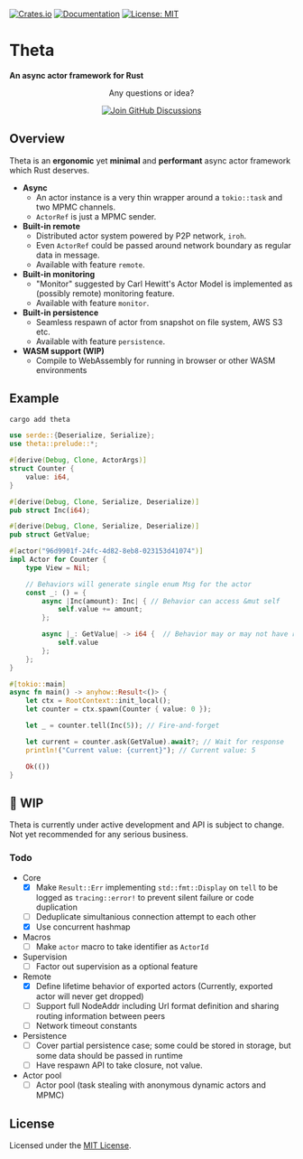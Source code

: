 [![Crates.io](https://img.shields.io/crates/v/theta.svg)](https://crates.io/crates/theta)
[![Documentation](https://docs.rs/theta/badge.svg)](https://docs.rs/theta)
[![License: MIT](https://img.shields.io/badge/License-MIT-yellow.svg)](https://opensource.org/licenses/MIT)

# Theta

**An async actor framework for Rust**


<div align="center">
  <p>Any questions or idea?</p>
  <a href="https://github.com/cwahn/theta/discussions">
    <img alt="Join GitHub Discussions"
         src="https://img.shields.io/static/v1?label=&message=Join%20GitHub%20Discussions&color=0969da&style=flat&logo=github&logoColor=white"
         style="user-select: none; -webkit-user-select: none; -moz-user-select: none; -ms-user-select: none;">
  </a>
</div>


## Overview
Theta is an **ergonomic** yet **minimal** and **performant** async actor framework which Rust deserves.

- **Async**
  - An actor instance is a very thin wrapper around a `tokio::task` and two MPMC channels.
  - `ActorRef` is just a MPMC sender.
- **Built-in remote**
  - Distributed actor system powered by P2P network, `iroh`.
  - Even `ActorRef` could be passed around network boundary as regular data in message.
  - Available with feature `remote`.
- **Built-in monitoring**
  - "Monitor" suggested by Carl Hewitt's Actor Model is implemented as (possibly remote) monitoring feature.
  - Available with feature `monitor`.
- **Built-in persistence**
  - Seamless respawn of actor from snapshot on file system, AWS S3 etc.
  - Available with feature `persistence`.
- **WASM support (WIP)**
  - Compile to WebAssembly for running in browser or other WASM environments

## Example
```sh
cargo add theta
```

```rust
use serde::{Deserialize, Serialize};
use theta::prelude::*;

#[derive(Debug, Clone, ActorArgs)]
struct Counter {
    value: i64,
}

#[derive(Debug, Clone, Serialize, Deserialize)]
pub struct Inc(i64);

#[derive(Debug, Clone, Serialize, Deserialize)]
pub struct GetValue;

#[actor("96d9901f-24fc-4d82-8eb8-023153d41074")]
impl Actor for Counter {
    type View = Nil;

    // Behaviors will generate single enum Msg for the actor
    const _: () = {
        async |Inc(amount): Inc| { // Behavior can access &mut self
            self.value += amount;
        };

        async |_: GetValue| -> i64 {  // Behavior may or may not have return
            self.value 
        };
    };
}

#[tokio::main]
async fn main() -> anyhow::Result<()> {
    let ctx = RootContext::init_local();
    let counter = ctx.spawn(Counter { value: 0 });

    let _ = counter.tell(Inc(5)); // Fire-and-forget

    let current = counter.ask(GetValue).await?; // Wait for response
    println!("Current value: {current}"); // Current value: 5

    Ok(())
}
```


## 🚧 WIP
Theta is currently under active development and API is subject to change. Not yet recommended for any serious business.
### Todo
- Core
  - [x] Make `Result::Err` implementing `std::fmt::Display` on `tell` to be logged as `tracing::error!` to prevent silent failure or code duplication
  - [ ] Deduplicate simultanious connection attempt to each other
  - [x] Use concurrent hashmap
- Macros
  - [ ] Make `actor` macro to take identifier as `ActorId`
- Supervision
  - [ ] Factor out supervision as a optional feature
- Remote
  - [x] Define lifetime behavior of exported actors (Currently, exported actor will never get dropped)
  - [ ] Support full NodeAddr including Url format definition and sharing routing information between peers
  - [ ] Network timeout constants
- Persistence
  - [ ] Cover partial persistence case; some could be stored in storage, but some data should be passed in runtime
  - [ ] Have respawn API to take closure, not value.
- Actor pool
  - [ ] Actor pool (task stealing with anonymous dynamic actors and MPMC)

## License

Licensed under the [MIT License](LICENSE).